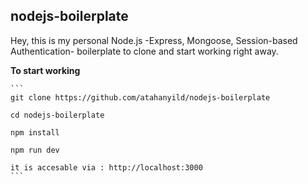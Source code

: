 ## nodejs-boilerplate
Hey, this is my personal Node.js -Express, Mongoose, Session-based Authentication- boilerplate to clone and start working right away.

**To start working**

    ```
    git clone https://github.com/atahanyild/nodejs-boilerplate

    cd nodejs-boilerplate

    npm install

    npm run dev

    it is accesable via : http://localhost:3000
    ```

